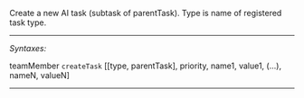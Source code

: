 Create a new AI task (subtask of parentTask). Type is name of registered task type.


---
*Syntaxes:*

teamMember `createTask` [<nowiki/>[type, parentTask], priority, name1, value1, (...), nameN, valueN]

---

